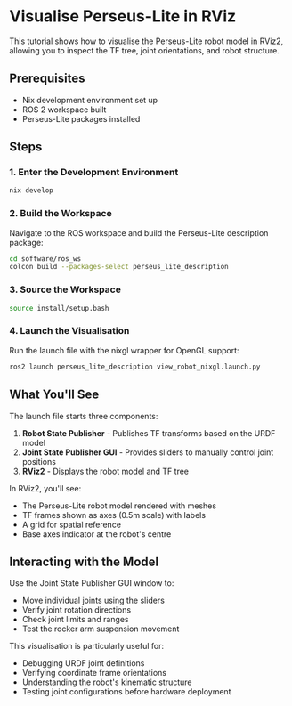 # Visualise Perseus-Lite in RViz

This tutorial shows how to visualise the Perseus-Lite robot model in RViz2, allowing you to inspect the TF tree, joint orientations, and robot structure.

## Prerequisites

- Nix development environment set up
- ROS 2 workspace built
- Perseus-Lite packages installed

## Steps

### 1. Enter the Development Environment

```bash
nix develop
```

### 2. Build the Workspace

Navigate to the ROS workspace and build the Perseus-Lite description package:

```bash
cd software/ros_ws
colcon build --packages-select perseus_lite_description
```

### 3. Source the Workspace

```bash
source install/setup.bash
```

### 4. Launch the Visualisation

Run the launch file with the nixgl wrapper for OpenGL support:

```bash
ros2 launch perseus_lite_description view_robot_nixgl.launch.py
```

## What You'll See

The launch file starts three components:

1. **Robot State Publisher** - Publishes TF transforms based on the URDF model
2. **Joint State Publisher GUI** - Provides sliders to manually control joint positions
3. **RViz2** - Displays the robot model and TF tree

In RViz2, you'll see:

- The Perseus-Lite robot model rendered with meshes
- TF frames shown as axes (0.5m scale) with labels
- A grid for spatial reference
- Base axes indicator at the robot's centre

## Interacting with the Model

Use the Joint State Publisher GUI window to:

- Move individual joints using the sliders
- Verify joint rotation directions
- Check joint limits and ranges
- Test the rocker arm suspension movement

This visualisation is particularly useful for:

- Debugging URDF joint definitions
- Verifying coordinate frame orientations
- Understanding the robot's kinematic structure
- Testing joint configurations before hardware deployment
